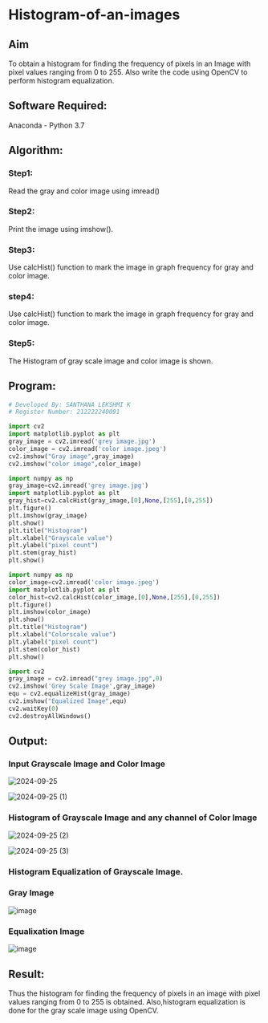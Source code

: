 # Histogram-of-an-images
## Aim
To obtain a histogram for finding the frequency of pixels in an Image with pixel values ranging from 0 to 255. Also write the code using OpenCV to perform histogram equalization.

## Software Required:
Anaconda - Python 3.7

## Algorithm:
### Step1:
Read the gray and color image using imread()

### Step2:
Print the image using imshow().



### Step3:
Use calcHist() function to mark the image in graph frequency for gray and color image.

### step4:
Use calcHist() function to mark the image in graph frequency for gray and color image.

### Step5:
The Histogram of gray scale image and color image is shown.


## Program:
```python
# Developed By: SANTHANA LEKSHMI K 
# Register Number: 212222240091

import cv2
import matplotlib.pyplot as plt
gray_image = cv2.imread('grey image.jpg')
color_image = cv2.imread('color image.jpeg')
cv2.imshow("Gray image",gray_image)
cv2.imshow("color image",color_image)

import numpy as np
gray_image=cv2.imread('grey image.jpg')
import matplotlib.pyplot as plt 
gray_hist=cv2.calcHist(gray_image,[0],None,[255],[0,255])
plt.figure()
plt.imshow(gray_image)
plt.show()
plt.title("Histogram")
plt.xlabel("Grayscale value")
plt.ylabel("pixel count")
plt.stem(gray_hist)
plt.show()

import numpy as np
color_image=cv2.imread('color image.jpeg')
import matplotlib.pyplot as plt 
color_hist=cv2.calcHist(color_image,[0],None,[255],[0,255])
plt.figure()
plt.imshow(color_image)
plt.show()
plt.title("Histogram")
plt.xlabel("Colorscale value")
plt.ylabel("pixel count")
plt.stem(color_hist)
plt.show()

import cv2
gray_image = cv2.imread("grey image.jpg",0)
cv2.imshow('Grey Scale Image',gray_image)
equ = cv2.equalizeHist(gray_image)
cv2.imshow("Equalized Image",equ)
cv2.waitKey(0)
cv2.destroyAllWindows()
```
## Output:
### Input Grayscale Image and Color Image

![2024-09-25](https://github.com/user-attachments/assets/d2391592-8384-4296-b55e-7268d65b3dbf)



![2024-09-25 (1)](https://github.com/user-attachments/assets/2529b564-bc54-4ee8-97c3-72851c106ddd)

### Histogram of Grayscale Image and any channel of Color Image
![2024-09-25 (2)](https://github.com/user-attachments/assets/895f24b6-348d-4dc9-87b1-5ae4a34ca725)

![2024-09-25 (3)](https://github.com/user-attachments/assets/b57dad4f-e62e-4f9a-8c21-7f0c3b88a0cf)


### Histogram Equalization of Grayscale Image.

### Gray Image



![image](https://github.com/user-attachments/assets/9d223fe3-7dbb-40f7-89bf-7fbb34763248)

### Equalixation Image



![image](https://github.com/user-attachments/assets/1fa12fbc-ee14-4209-8192-3e3642f47287)

## Result: 
Thus the histogram for finding the frequency of pixels in an image with pixel values ranging from 0 to 255 is obtained. Also,histogram equalization is done for the gray scale image using OpenCV.
